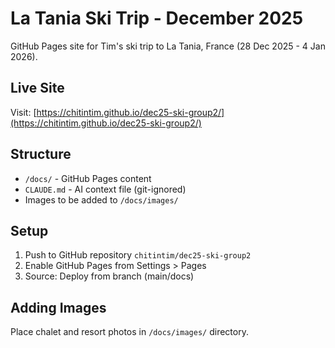 # La Tania Ski Trip - December 2025

GitHub Pages site for Tim's ski trip to La Tania, France (28 Dec 2025 - 4 Jan 2026).

## Live Site
Visit: [https://chitintim.github.io/dec25-ski-group2/](https://chitintim.github.io/dec25-ski-group2/)

## Structure
- `/docs/` - GitHub Pages content
- `CLAUDE.md` - AI context file (git-ignored)
- Images to be added to `/docs/images/`

## Setup
1. Push to GitHub repository `chitintim/dec25-ski-group2`
2. Enable GitHub Pages from Settings > Pages
3. Source: Deploy from branch (main/docs)

## Adding Images
Place chalet and resort photos in `/docs/images/` directory.